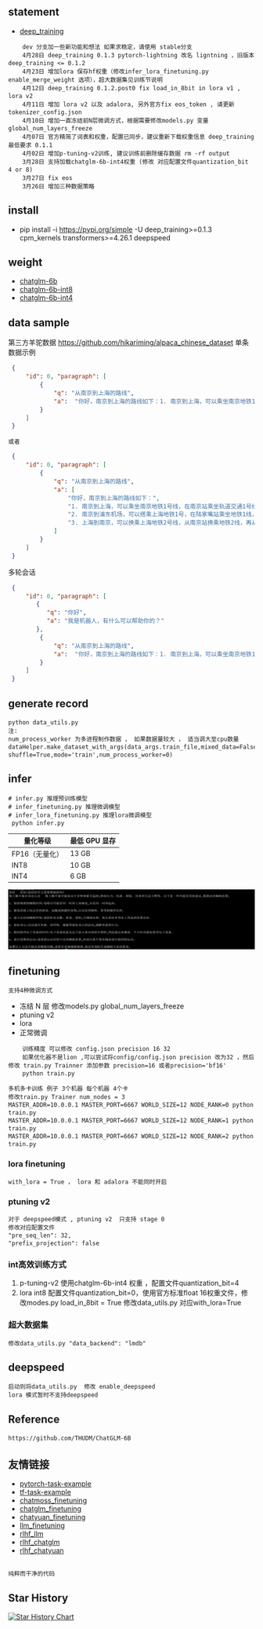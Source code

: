 ##  statement
- [deep_training](https://github.com/ssbuild/deep_training)

```text
    dev 分支加一些新功能和想法 如果求稳定，请使用 stable分支
    4月28日 deep_training 0.1.3 pytorch-lightning 改名 ligntning ，旧版本 deep_training <= 0.1.2
    4月23日 增加lora 保存hf权重（修改infer_lora_finetuning.py enable_merge_weight 选项），超大数据集见训练节说明
    4月12日 deep_training 0.1.2.post0 fix load_in_8bit in lora v1 , lora v2
    4月11日 增加 lora v2 以及 adalora, 另外官方fix eos_token , 请更新tokenizer_config.json
    4月10日 增加一直冻结前N层微调方式，根据需要修改models.py 变量 global_num_layers_freeze
    4月07日 官方精简了词表和权重，配置已同步，建议重新下载权重信息 deep_training 最低要求 0.1.1
    4月02日 增加p-tuning-v2训练, 建议训练前删除缓存数据 rm -rf output
    3月28日 支持加载chatglm-6b-int4权重 (修改 对应配置文件quantization_bit 4 or 8)
    3月27日 fix eos
    3月26日 增加三种数据策略
```
   


## install
  - pip install -i https://pypi.org/simple -U deep_training>=0.1.3 cpm_kernels transformers>=4.26.1 deepspeed

## weight

- [chatglm-6b](https://huggingface.co/THUDM/chatglm-6b)
- [chatglm-6b-int8](https://huggingface.co/THUDM/chatglm-6b-int8)
- [chatglm-6b-int4](https://huggingface.co/THUDM/chatglm-6b-int4)
    


## data sample
   第三方羊驼数据 https://github.com/hikariming/alpaca_chinese_dataset
    单条数据示例
```json
 {
     "id": 0, "paragraph": [
         {
             "q": "从南京到上海的路线",
             "a":  "你好，南京到上海的路线如下：1. 南京到上海，可以乘坐南京地铁1号线，在南京站乘坐轨道交通1号线。2. 南京到浦东机场，可以搭乘上海地铁1号，在陆家嘴站乘坐地铁1线，在浦东国际机场站乘坐机场快线，前往上海浦东国际机场。3. 上海到南京，可以换乘上海地铁2号线，从南京站换乘地铁2线，再从南京南站换乘地铁1路，然后到达上海站"
         }
     ]
 }
```
    或者
```json
 {
     "id": 0, "paragraph": [
         {
             "q": "从南京到上海的路线",
             "a": [
                 "你好，南京到上海的路线如下：",
                 "1. 南京到上海，可以乘坐南京地铁1号线，在南京站乘坐轨道交通1号线。",
                 "2. 南京到浦东机场，可以搭乘上海地铁1号，在陆家嘴站乘坐地铁1线，在浦东国际机场站乘坐机场快线，前往上海浦东国际机场。",
                 "3. 上海到南京，可以换乘上海地铁2号线，从南京站换乘地铁2线，再从南京南站换乘地铁1路，然后到达上海站"
             ]
         }
     ]
 }
```
   多轮会话
```json
 {
     "id": 0, "paragraph": [
        {
           "q": "你好",
           "a": "我是机器人，有什么可以帮助你的？"
        },
         {
             "q": "从南京到上海的路线",
             "a":  "你好，南京到上海的路线如下：1. 南京到上海，可以乘坐南京地铁1号线，在南京站乘坐轨道交通1号线。2. 南京到浦东机场，可以搭乘上海地铁1号，在陆家嘴站乘坐地铁1线，在浦东国际机场站乘坐机场快线，前往上海浦东国际机场。3. 上海到南京，可以换乘上海地铁2号线，从南京站换乘地铁2线，再从南京南站换乘地铁1路，然后到达上海站"
         }
     ]
 }

```



## generate record
    python data_utils.py
    注:
    num_process_worker 为多进程制作数据 ， 如果数据量较大 ， 适当调大至cpu数量
    dataHelper.make_dataset_with_args(data_args.train_file,mixed_data=False, shuffle=True,mode='train',num_process_worker=0)


## infer
    # infer.py 推理预训练模型
    # infer_finetuning.py 推理微调模型
    # infer_lora_finetuning.py 推理lora微调模型
     python infer.py


| **量化等级**    | **最低 GPU 显存** |
| -------------- | ----------------- |
| FP16（无量化）   | 13 GB             |
| INT8           | 10 GB              |
| INT4           | 6 GB               |

   

![inference](1.png)

## finetuning
    支持4种微调方式 
- 冻结 N 层 修改models.py global_num_layers_freeze   
- ptuning v2    
- lora
- 正常微调
```text
    训练精度 可以修改 config.json precision 16 32
    如果优化器不是lion ,可以尝试将config/config.json precision 改为32 ，然后修改 train.py Trainner 添加参数 precision=16 或者precision='bf16'
    python train.py
```

```text
多机多卡训练 例子 3个机器 每个机器 4个卡
修改train.py Trainer num_nodes = 3
MASTER_ADDR=10.0.0.1 MASTER_PORT=6667 WORLD_SIZE=12 NODE_RANK=0 python train.py 
MASTER_ADDR=10.0.0.1 MASTER_PORT=6667 WORLD_SIZE=12 NODE_RANK=1 python train.py 
MASTER_ADDR=10.0.0.1 MASTER_PORT=6667 WORLD_SIZE=12 NODE_RANK=2 python train.py 
```


### lora finetuning
    with_lora = True ， lora 和 adalora 不能同时开启

### ptuning v2
    对于 deepspeed模式 , ptuning v2  只支持 stage 0
    修改对应配置文件
    "pre_seq_len": 32,
    "prefix_projection": false

### int高效训练方式
   1. p-tuning-v2   使用chatglm-6b-int4 权重 ，配置文件quantization_bit=4
   2. lora int8     配置文件quantization_bit=0，使用官方标准float 16权重文件，修改modes.py load_in_8bit = True 
修改data_utils.py 对应with_lora=True 

### 超大数据集
    修改data_utils.py "data_backend": "lmdb" 

## deepspeed
    启动则将data_utils.py  修改 enable_deepspeed 
    lora 模式暂时不支持deepspeed


## Reference
    https://github.com/THUDM/ChatGLM-6B

## 友情链接

- [pytorch-task-example](https://github.com/ssbuild/pytorch-task-example)
- [tf-task-example](https://github.com/ssbuild/tf-task-example)
- [chatmoss_finetuning](https://github.com/ssbuild/chatmoss_finetuning)
- [chatglm_finetuning](https://github.com/ssbuild/chatglm_finetuning)
- [chatyuan_finetuning](https://github.com/ssbuild/chatyuan_finetuning)
- [llm_finetuning](https://github.com/ssbuild/llm_finetuning)
- [rlhf_llm](https://github.com/ssbuild/rlhf_llm)
- [rlhf_chatglm](https://github.com/ssbuild/rlhf_chatglm)
- [rlhf_chatyuan](https://github.com/ssbuild/rlhf_chatyuan)

## 
    纯粹而干净的代码

## Star History

[![Star History Chart](https://api.star-history.com/svg?repos=ssbuild/chatglm_finetuning&type=Date)](https://star-history.com/#ssbuild/chatglm_finetuning&Date)

